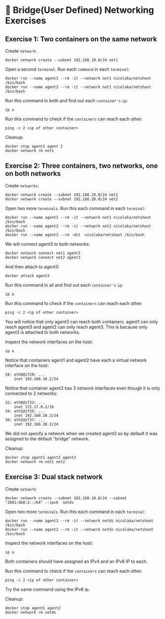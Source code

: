 # :bridge_at_night: Bridge(User Defined) Networking Exercises

## Exercise 1: Two containers on the same network

Create `network`:
```
docker network create --subnet 192.168.10.0/24 net1
```

Open a second `terminal`. Run each `command` in each `terminal`:

```
docker run --name agent1 --rm -it --network net1 nicolaka/netshoot /bin/bash
docker run --name agent2 --rm -it --network net1 nicolaka/netshoot /bin/bash
```

Run this command in both and find out each `container's` `ip`:
```
ip a
```

Run this command to check if the `containers` can reach each other.
```
ping -c 2 <ip of other container>
```
Cleanup:
```
docker stop agent1 agent 2
docker network rm net1
```


## Exercise 2: Three containers, two networks, one on both networks

Create `networks`:
```
docker network create --subnet 192.168.10.0/24 net1
docker network create --subnet 192.168.20.0/24 net2
```

Open two more `terminals`. Run this each command in each `terminal`:

```
docker run --name agent1 --rm -it --network net1 nicolaka/netshoot /bin/bash
docker run --name agent2 --rm -it --network net2 nicolaka/netshoot /bin/bash
docker run --name agent3 --rm -dit  nicolaka/netshoot /bin/bash
```

We will connect agent3 to both networks:
```
docker network connect net1 agent3
docker network connect net2 agent3
```
And then attach to agent3:
```
docker attach agent3
```
Run this command in all and find out each `container's` `ip`:
```
ip a
```
Run this command to check if the `containers` can reach each other.
```
ping -c 2 <ip of other container>
```
You will notice that only agent3 can reach both containers.
agent1 can only reach agent3 and agent2 can only reach agent3.
This is because only agent3 is attached to both networks.

Inspect the network interfaces on the host:
```
ip a
```
Notice that containers agent1 and agent2 have each a virtual network interface on the host:
```
28: eth0@if29: ...
    inet 192.168.10.2/24 
```
Notice that container agent3 has 3 network interfaces even though it is only connected to 2 networks:
```
32: eth0@if33: ...
    inet 172.17.0.2/16 
34: eth1@if35: ...
    inet 192.168.10.3/24 
36: eth2@if37: ...
    inet 192.168.20.3/24 
```
We did not specify a network when we created agent3 so by default it was assigned to the default "bridge" network.

Cleanup:

```
docker stop agent1 agent2 agent3
docker network rm net1 net2
```


## Exercise 3: Dual stack network

Create `network`:
```
docker network create --subnet 192.168.10.0/24 --subnet "2001:db8:2::/64" --ipv6  netds
```
Open two more `terminals`. Run this each command in each `terminal`:
```
docker run --name agent1 --rm -it --network netds nicolaka/netshoot /bin/bash
docker run --name agent2 --rm -it --network netds nicolaka/netshoot /bin/bash
```

Inspect the network interfaces on the host:
```
ip a
```
Both containers should have assigned an IPv4 and an IPv6 IP to each.

Run this command to check if the `containers` can reach each other.
```
ping -c 2 <ip of other container>
```
Try the same command using the IPv6 ip.

Cleanup:

```
docker stop agent1 agent2 
docker network rm netds
```

